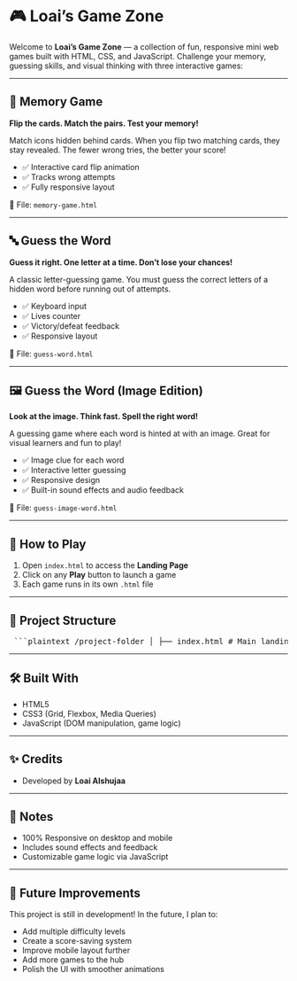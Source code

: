 # 🎮 Loai’s Game Zone

Welcome to **Loai’s Game Zone** — a collection of fun, responsive mini web games built with HTML, CSS, and JavaScript. Challenge your memory, guessing skills, and visual thinking with three interactive games:

---

## 🧠 Memory Game  
**Flip the cards. Match the pairs. Test your memory!**

Match icons hidden behind cards. When you flip two matching cards, they stay revealed. The fewer wrong tries, the better your score!

- ✅ Interactive card flip animation  
- ✅ Tracks wrong attempts  
- ✅ Fully responsive layout

📁 File: `memory-game.html`

---

## 🔤 Guess the Word  
**Guess it right. One letter at a time. Don’t lose your chances!**

A classic letter-guessing game. You must guess the correct letters of a hidden word before running out of attempts.

- ✅ Keyboard input  
- ✅ Lives counter  
- ✅ Victory/defeat feedback  
- ✅ Responsive layout

📁 File: `guess-word.html`

---

## 🖼️ Guess the Word (Image Edition)  
**Look at the image. Think fast. Spell the right word!**

A guessing game where each word is hinted at with an image. Great for visual learners and fun to play!

- ✅ Image clue for each word  
- ✅ Interactive letter guessing  
- ✅ Responsive design  
- ✅ Built-in sound effects and audio feedback

📁 File: `guess-image-word.html`

---

## 🚀 How to Play

1. Open `index.html` to access the **Landing Page**
2. Click on any **Play** button to launch a game
3. Each game runs in its own `.html` file

---

## 📁 Project Structure


<pre> ```plaintext /project-folder │ ├── index.html # Main landing page with links to all games │ ├── /assets # Contains individual game folders │ ├── memory-game/ # Memory card matching game │ ├── guess-word/ # Letter-based word guessing game │ └── image-guess/ # Image-based word guessing game │ ├── /img # Shared images and icons │ ├── guess.png │ └── memory-game.png │ ├── /css │ └── style.css # Main shared stylesheet │ ├── /js │ └── main.js # Shared JavaScript (e.g., landing page logic) │ └── README.md # Project documentation ``` </pre>
 



---

## 🛠️ Built With

- HTML5
- CSS3 (Grid, Flexbox, Media Queries)
- JavaScript (DOM manipulation, game logic)

---

## ✨ Credits
- Developed by **Loai Alshujaa**

---

## 📌 Notes

- 100% Responsive on desktop and mobile
- Includes sound effects and feedback
- Customizable game logic via JavaScript

---

## 🔧 Future Improvements

This project is still in development! In the future, I plan to:

- Add multiple difficulty levels  
- Create a score-saving system  
- Improve mobile layout further  
- Add more games to the hub  
- Polish the UI with smoother animations



